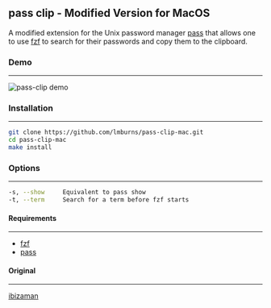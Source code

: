 ## pass clip - Modified Version for MacOS

A modified extension for the Unix password manager [pass](https://www.passwordstore.org/) that allows one to use [fzf](https://github.com/junegunn/fzf) to search for their passwords and copy them to the clipboard.

### Demo
-----------------------------------------
![pass-clip demo](https://burnsac.xyz/gallery/media/large/clip.gif)

### Installation
-----------------------------------------
```sh
git clone https://github.com/lmburns/pass-clip-mac.git
cd pass-clip-mac
make install
```

### Options
-------------------------------------------
```sh
-s, --show     Equivalent to pass show
-t, --term     Search for a term before fzf starts
```

#### Requirements
-------------------------------------------
- [fzf](https://github.com/junegunn/fzf)
- [pass](https://www.passwordstore.org)


#### Original
-------------------------------------------
[ibizaman](https://github.com/ibizaman/pass-clip)
